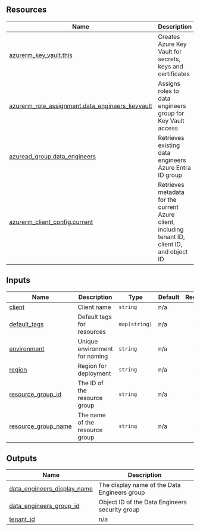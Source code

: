 ## Resources

| Name | Description | Type |
|------|-------------|------|
| [azurerm_key_vault.this](https://registry.terraform.io/providers/hashicorp/azurerm/latest/docs/resources/key_vault) | Creates Azure Key Vault for secrets, keys and certificates | resource |
| [azurerm_role_assignment.data_engineers_keyvault](https://registry.terraform.io/providers/hashicorp/azurerm/latest/docs/resources/role_assignment) | Assigns roles to data engineers group for Key Vault access | resource |
| [azuread_group.data_engineers](https://registry.terraform.io/providers/hashicorp/azuread/latest/docs/data-sources/group) | Retrieves existing data engineers Azure Entra ID group | data source |
| [azurerm_client_config.current](https://registry.terraform.io/providers/hashicorp/azurerm/latest/docs/data-sources/client_config) | Retrieves metadata for the current Azure client, including tenant ID, client ID, and object ID | data source |

## Inputs

| Name | Description | Type | Default | Required |
|------|-------------|------|---------|:--------:|
| <a name="input_client"></a> [client](#input\_client) | Client name | `string` | n/a | yes |
| <a name="input_default_tags"></a> [default\_tags](#input\_default\_tags) | Default tags for resources | `map(string)` | n/a | yes |
| <a name="input_environment"></a> [environment](#input\_environment) | Unique environment for naming | `string` | n/a | yes |
| <a name="input_region"></a> [region](#input\_region) | Region for deployment | `string` | n/a | yes |
| <a name="input_resource_group_id"></a> [resource\_group\_id](#input\_resource\_group\_id) | The ID of the resource group | `string` | n/a | yes |
| <a name="input_resource_group_name"></a> [resource\_group\_name](#input\_resource\_group\_name) | The name of the resource group | `string` | n/a | yes |

## Outputs

| Name | Description |
|------|-------------|
| <a name="output_data_engineers_display_name"></a> [data\_engineers\_display\_name](#output\_data\_engineers\_display\_name) | The display name of the Data Engineers group |
| <a name="output_data_engineers_group_id"></a> [data\_engineers\_group\_id](#output\_data\_engineers\_group\_id) | Object ID of the Data Engineers security group |
| <a name="output_tenant_id"></a> [tenant\_id](#output\_tenant\_id) | n/a |
